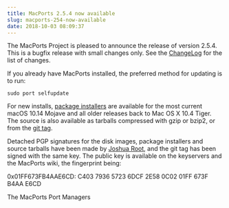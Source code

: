 ```yaml
---
title: MacPorts 2.5.4 now available
slug: macports-254-now-available
date: 2018-10-03 08:09:37
---
```


The MacPorts Project is pleased to announce the release of version
2.5.4. This is a bugfix release with small changes only. See the
[ChangeLog][1] for the list of changes.

If you already have MacPorts installed, the preferred method for
updating is to run:

    sudo port selfupdate

For new installs, [package installers][2] are available for the most current
macOS 10.14 Mojave and all older releases back to Mac OS X 10.4 Tiger. The
source is also available as tarballs compressed with gzip or bzip2, or from the
[git tag][3].

Detached PGP signatures for the disk images, package installers and
source tarballs have been made by [Joshua Root][4], and the git tag has
been signed with the same key. The public key is available on the
keyservers and the MacPorts wiki, the fingerprint being:

0x01FF673FB4AAE6CD: C403 7936 5723 6DCF 2E58  0C02 01FF 673F B4AA E6CD

The MacPorts Port Managers

[1]: <https://github.com/macports/macports-base/blob/release-2.5/ChangeLog>
[2]: <https://www.macports.org/install.php>
[3]: <https://github.com/macports/macports-base/releases/tag/v2.5.4>
[4]: <https://trac.macports.org/wiki/jmr>
